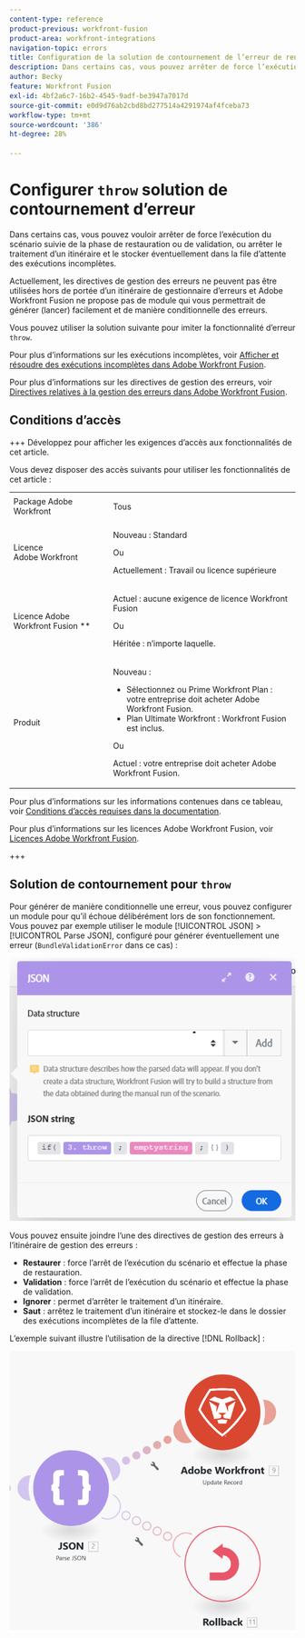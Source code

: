```yaml
---
content-type: reference
product-previous: workfront-fusion
product-area: workfront-integrations
navigation-topic: errors
title: Configuration de la solution de contournement de l’erreur de renvoi
description: Dans certains cas, vous pouvez arrêter de force l’exécution du scénario suivie de la phase Restauration ou Engagement ou arrêter le traitement d’un itinéraire et éventuellement le stocker dans la file d’attente Afficher et résoudre les exécutions incomplètes dans Adobe Workfront Fusion.
author: Becky
feature: Workfront Fusion
exl-id: 4bf2a6c7-16b2-4545-9adf-be3947a7017d
source-git-commit: e0d9d76ab2cbd8bd277514a4291974af4fceba73
workflow-type: tm+mt
source-wordcount: '386'
ht-degree: 28%

---
```


# Configurer `throw` solution de contournement d’erreur

Dans certains cas, vous pouvez vouloir arrêter de force l’exécution du scénario suivie de la phase de restauration ou de validation, ou arrêter le traitement d’un itinéraire et le stocker éventuellement dans la file d’attente des exécutions incomplètes.

Actuellement, les directives de gestion des erreurs ne peuvent pas être utilisées hors de portée d’un itinéraire de gestionnaire d’erreurs et Adobe Workfront Fusion ne propose pas de module qui vous permettrait de générer (lancer) facilement et de manière conditionnelle des erreurs.

Vous pouvez utiliser la solution suivante pour imiter la fonctionnalité d’erreur `throw`.

Pour plus d’informations sur les exécutions incomplètes, voir [Afficher et résoudre des exécutions incomplètes dans Adobe Workfront Fusion](/help/workfront-fusion/manage-scenarios/view-and-resolve-incomplete-executions.md).

Pour plus d’informations sur les directives de gestion des erreurs, voir [Directives relatives à la gestion des erreurs dans Adobe Workfront Fusion](/help/workfront-fusion/references/errors/directives-for-error-handling.md).

## Conditions d’accès

+++ Développez pour afficher les exigences d’accès aux fonctionnalités de cet article.

Vous devez disposer des accès suivants pour utiliser les fonctionnalités de cet article :

<table style="table-layout:auto">
 <col> 
 <col> 
 <tbody> 
  <tr> 
   <td role="rowheader">Package Adobe Workfront 
   <td> <p>Tous</p> </td> 
  </tr> 
  <tr data-mc-conditions=""> 
   <td role="rowheader">Licence Adobe Workfront</td> 
   <td> <p>Nouveau : Standard</p><p>Ou</p><p>Actuellement : Travail ou licence supérieure</p> </td> 
  </tr> 
  <tr> 
   <td role="rowheader">Licence Adobe Workfront Fusion **</td> 
   <td>
   <p>Actuel : aucune exigence de licence Workfront Fusion</p>
   <p>Ou</p>
   <p>Héritée : n’importe laquelle. </p>
   </td> 
  </tr> 
  <tr> 
   <td role="rowheader">Produit</td> 
   <td>
   <p>Nouveau :</p> <ul><li>Sélectionnez ou Prime Workfront Plan : votre entreprise doit acheter Adobe Workfront Fusion.</li><li>Plan Ultimate Workfront : Workfront Fusion est inclus.</li></ul>
   <p>Ou</p>
   <p>Actuel : votre entreprise doit acheter Adobe Workfront Fusion.</p>
   </td> 
  </tr>
 </tbody> 
</table>

Pour plus d’informations sur les informations contenues dans ce tableau, voir [Conditions d’accès requises dans la documentation](/help/workfront-fusion/references/licenses-and-roles/access-level-requirements-in-documentation.md).

Pour plus d’informations sur les licences Adobe Workfront Fusion, voir [Licences Adobe Workfront Fusion](/help/workfront-fusion/set-up-and-manage-workfront-fusion/licensing-operations-overview/license-automation-vs-integration.md).

+++

## Solution de contournement pour `throw`

Pour générer de manière conditionnelle une erreur, vous pouvez configurer un module pour qu’il échoue délibérément lors de son fonctionnement. Vous pouvez par exemple utiliser le module [!UICONTROL JSON] > [!UICONTROL Parse JSON], configuré pour générer éventuellement une erreur (`BundleValidationError` dans ce cas) :

![&#x200B; Erreur JSON &#x200B;](assets/json-parse-json.png)

Vous pouvez ensuite joindre l’une des directives de gestion des erreurs à l’itinéraire de gestion des erreurs :

* **Restaurer** : force l’arrêt de l’exécution du scénario et effectue la phase de restauration.
* **Validation** : force l’arrêt de l’exécution du scénario et effectue la phase de validation.
* **Ignorer** : permet d’arrêter le traitement d’un itinéraire.
* **Saut** : arrêtez le traitement d’un itinéraire et stockez-le dans le dossier des exécutions incomplètes de la file d’attente.

L’exemple suivant illustre l’utilisation de la directive [!DNL Rollback] :

![directive de restauration](assets/rollback-directive.png)
